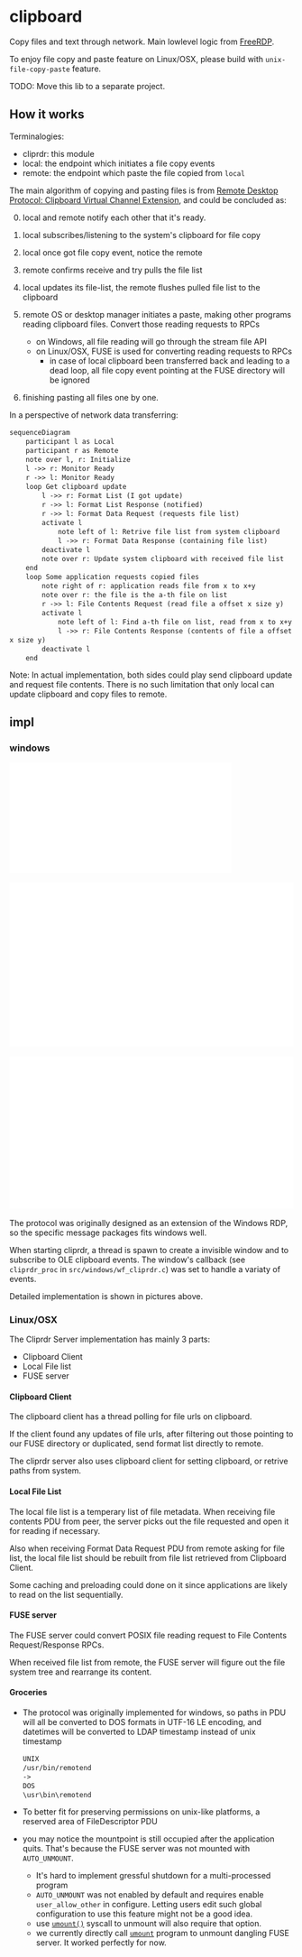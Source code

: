 # clipboard

Copy files and text through network.
Main lowlevel logic from [FreeRDP](https://github.com/FreeRDP/FreeRDP).

To enjoy file copy and paste feature on Linux/OSX,
please build with `unix-file-copy-paste` feature.

TODO: Move this lib to a separate project.

## How it works

Terminalogies:

- cliprdr: this module
- local: the endpoint which initiates a file copy events
- remote: the endpoint which paste the file copied from `local`

The main algorithm of copying and pasting files is from
[Remote Desktop Protocol: Clipboard Virtual Channel Extension](https://winprotocoldoc.blob.core.windows.net/productionwindowsarchives/MS-RDPECLIP/%5bMS-RDPECLIP%5d.pdf),
and could be concluded as:

0. local and remote notify each other that it's ready.
1. local subscribes/listening to the system's clipboard for file copy
2. local once got file copy event, notice the remote
3. remote confirms receive and try pulls the file list
4. local updates its file-list, the remote flushes pulled file list to the clipboard
5. remote OS or desktop manager initiates a paste, making other programs reading
   clipboard files. Convert those reading requests to RPCs

   - on Windows, all file reading will go through the stream file API
   - on Linux/OSX, FUSE is used for converting reading requests to RPCs
     - in case of local clipboard been transferred back
       and leading to a dead loop,
       all file copy event pointing at the FUSE directory will be ignored

6. finishing pasting all files one by one.

In a perspective of network data transferring:

```mermaid
sequenceDiagram
    participant l as Local
    participant r as Remote
    note over l, r: Initialize
    l ->> r: Monitor Ready
    r ->> l: Monitor Ready
    loop Get clipboard update
        l ->> r: Format List (I got update)
        r ->> l: Format List Response (notified)
        r ->> l: Format Data Request (requests file list)
        activate l
            note left of l: Retrive file list from system clipboard
            l ->> r: Format Data Response (containing file list)
        deactivate l
        note over r: Update system clipboard with received file list
    end
    loop Some application requests copied files
        note right of r: application reads file from x to x+y
        note over r: the file is the a-th file on list
        r ->> l: File Contents Request (read file a offset x size y)
        activate l
            note left of l: Find a-th file on list, read from x to x+y
            l ->> r: File Contents Response (contents of file a offset x size y)
        deactivate l
    end
```

Note: In actual implementation, both sides could play send clipboard update
and request file contents.
There is no such limitation that only local can update clipboard
and copy files to remote.

## impl

### windows

![scene](./docs/assets/scene3.png)

![A1->B1](./docs/assets/win_A_B.png)

![B1->A1](./docs/assets/win_B_A.png)

The protocol was originally designed as an extension of the Windows RDP,
so the specific message packages fits windows well.

When starting cliprdr, a thread is spawn to create a invisible window
and to subscribe to OLE clipboard events.
The window's callback (see `cliprdr_proc` in `src/windows/wf_cliprdr.c`) was
set to handle a variaty of events.

Detailed implementation is shown in pictures above.

### Linux/OSX

The Cliprdr Server implementation has mainly 3 parts:

- Clipboard Client
- Local File list
- FUSE server

#### Clipboard Client

The clipboard client has a thread polling for file urls on clipboard.

If the client found any updates of file urls,
after filtering out those pointing to our FUSE directory or duplicated,
send format list directly to remote.

The cliprdr server also uses clipboard client for setting clipboard,
or retrive paths from system.

#### Local File List

The local file list is a temperary list of file metadata.
When receiving file contents PDU from peer, the server picks
out the file requested and open it for reading if necessary.

Also when receiving Format Data Request PDU from remote asking for file list,
the local file list should be rebuilt from file list retrieved from Clipboard Client.

Some caching and preloading could done on it since applications are likely to read
on the list sequentially.

#### FUSE server

The FUSE server could convert POSIX file reading request to File Contents
Request/Response RPCs.

When received file list from remote,
the FUSE server will figure out the file system tree and rearrange its content.

#### Groceries

- The protocol was originally implemented for windows,
  so paths in PDU will all be converted to DOS formats in UTF-16 LE encoding,
  and datetimes will be converted to LDAP timestamp instead of
  unix timestamp

  ```text
  UNIX
  /usr/bin/remotend
  ->
  DOS
  \usr\bin\remotend
  ```

- To better fit for preserving permissions on unix-like platforms,
  a reserved area of FileDescriptor PDU

- you may notice
  the mountpoint is still occupied after the application quits.
  That's because the FUSE server was not mounted with `AUTO_UNMOUNT`.
  - It's hard to implement gressful shutdown for a multi-processed program
  - `AUTO_UNMOUNT` was not enabled by default and requires enable
    `user_allow_other` in configure. Letting users edit such global
    configuration to use this feature might not be a good idea.
  - use [`umount()`](https://man7.org/linux/man-pages/man2/umount.2.html)
    syscall to unmount will also require that option.
  - we currently directly call [`umount`](https://man7.org/linux/man-pages/man8/umount.8.html)
    program to unmount dangling FUSE server. It worked perfectly for now.
